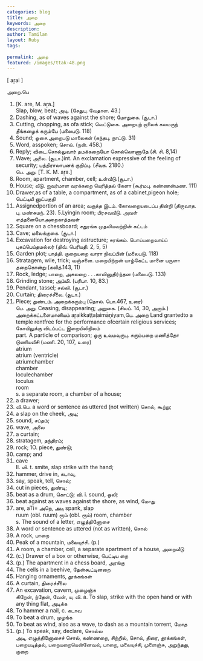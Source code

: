 ```yaml
---
categories: blog
title: அறை
keywords: அறை
description: 
author: Tamilan
layout: Ruby
tags: 
 
permalink: அறை
featured: /images/ttak-48.png
---
```

  
[ aṟai ]  
  
அறை.பெ  
1. [K. are, M. aṟa.]  
Slap, blow, beat; அடி. (சேதுபு. வேதாள. 43.)  
2. Dashing, as of waves against the shore; மோதுகை. (சூடா.)  
3. Cutting, chopping, as ofa stick; வெட்டுகை. அறையுற் றாலைக் கலமருந் தீங்கழைக் கரும்பே (மலைபடு. 118)  
4. Sound; ஓசை.அறைபடு மாலைகள் (கந்தபு. நாட்டு. 31)  
5. Word, asspoken; சொல். (நன். 458.)  
6. Reply; விடை.சொல்லுவார் தமக்கறையோ சொல்லொணாதே (சி. சி. 8,14)  
7. Wave; அலை. (சூடா.)int. An exclamation expressive of the feeling of security; பத்திராலாபனக் குறிப்பு. (சீவக. 2180.)  
பெ. அறு. [T. K. M. aṟa.]  
1. Room, apartment, chamber, cell; உள்வீடு.(சூடா.)  
2. House; வீடு. ஐவர்மாள வரக்கறை யெரித்தல் கேளா (கூர்மபு. கண்ணன்மண. 111)  
3. Drawer,as of a table, a compartment, as of a cabinet,pigeon hole; பெட்டியி னுட்பகுதி  
4. Assignedportion of an area; வகுத்த இடம். கோலறையடைப்ப தின்றி (திருவாத. பு. மண்சுமந். 23). 5.Lyingin room; பிரசவவீடு. அவள் எத்தனையோஅறைகாத்தவள்  
6. Square on a chessboard; சதுரங்க முதலியவற்றின் கட்டம்  
7. Cave; மலைக்குகை. (சூடா.)  
8. Excavation for destroying astructure; சுரங்கம். பொய்யறைவாய்ப் புகப்பெய்தமல்லர் (திவ். பெரியதி. 2, 5, 5)  
9. Garden plot; பாத்தி. குறையறை வாரா நிவப்பின் (மலைபடு. 118)  
10. Stratagem, wile, trick; வஞ்சனை. மறையிற்றன் யாழ்கேட்ட மானை யருளா தறைகொன்று (கலித்.143, 11)  
11. Rock, ledge; பாறை, அகலறை . . .காலினுதிர்ந்தன (மலைபடு. 133)  
12. Grinding stone; அம்மி. (பரிபா. 10, 83.)  
13. Pendant, tassel; சல்லி. (சூடா.)  
14. Curtain; திரைச்சீலை. (சூடா.)  
15. Piece; துண்டம். அறைக்கரும்பு (தொல். பொ.467, உரை)  
பெ. அறு. Ceasing, disappearing; அறுகை. (சிலப். 14, 30, அரும்.)  
அறைக்கட்டளைமானியம் aṟaikkaṭṭaḷaimāṉiyam,பெ. அறை Land grantedto a temple rentfree for the performance ofcertain religious services; கோயிலுக்கு விடப்பட்ட இறையிலிநிலம்  
part. A particle of comparison; ஓரு உவமவுருபு. சுரும்பறை மணித்தோ டுணியவீசி (மணி. 20, 107, உரை)  
atrium  
atrium (ventricle)  
atriumchamber  
chamber  
loculechamber  
loculus  
room  
s. a separate room, a chamber of a house;  
2. a drawer;  
3. வி.பெ. a word or sentence as uttered (not written) சொல், கூற்று;  
4. a slap on the cheek, அடி;  
5. sound, சப்தம்;  
6. wave, அலை  
7. a curtain;  
8. stratagem, தந்திரம்;  
9. rock; 1O. piece, துண்டு;  
11. camp; and  
12. cave  
II. வி. t. smite, slap strike with the hand;  
2. hammer, drive in, கடாவு,  
3. say, speak, tell, சொல்;  
4. cut in pieces, துண்டி;  
5. beat as a drum, கொட்டு; வி. i. sound, ஒலி;  
2. beat against as waves against the shore, as wind, மோது  
2. are, aTi= அறெ, அடி spank, slap  
ruum (obl. ruum) ரூம் (obl. ரூம்) room, chamber  
s. The sound of a letter, எழுத்தினோசை  
2. A word or sentence as uttered (not as written), சொல்  
3. A rock, பாறை  
4. Peak of a mountain, மலையுச்சி. (p.)  
5. A room, a chamber, cell, a separate apartment of a house, அறைவீடு  
6. (c.) Drawer of a box or otherwise, பெட்டிய றை  
7. (p.) The apartment in a chess board, அரங்கு  
8. The cells in a beehive, தேன்கூட்டினறை  
9. Hanging ornaments, தூக்கங்கள்  
1. A curtain, திரைச்சீலை  
11. An excavation, cavern, முழைஞ்சு  
கிறேன், ந்தேன், வேன், ய, வி. a. To slap, strike with the open hand or with any thing flat, அடிக்க  
2. To hammer a nail, c. கடாவ  
3. To beat a drum, முழங்க  
4. To beat as wind, also as a wave, to dash as a mountain torrent, மோத  
5. (p.) To speak, say, declare, சொல்ல  
அடி, எழுத்தினோசைச் சொல், கண்ணறை, சிற்றில், சொல், திரை, தூக்கங்கள், பறையடித்தல், பறையறையென்னேவல், பாறை, மலையுச்சி, முளைஞ்சு, அறுந்தது, குறை